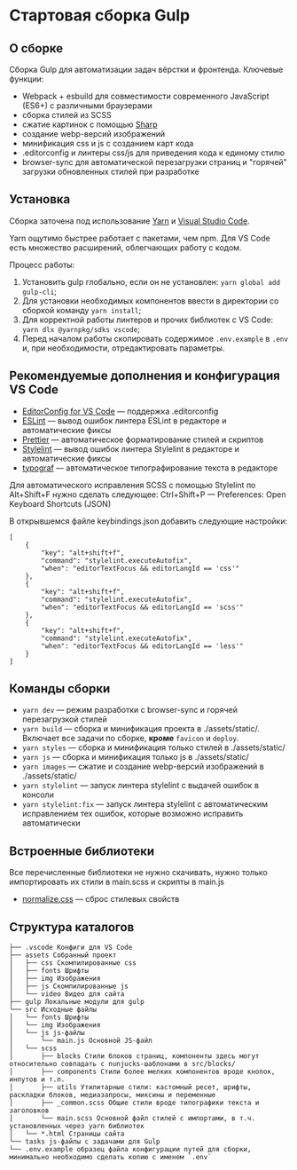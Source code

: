 # Стартовая сборка Gulp

## О cборке
Сборка Gulp для автоматизации задач вёрстки и фронтенда. Ключевые функции:

- Webpack + esbuild для совместимости современного JavaScript (ES6+) с различными браузерами
- сборка стилей из SCSS
- сжатие картинок с помощью [Sharp](https://sharp.pixelplumbing.com/)
- создание webp-версий изображений
- минификация css и js с созданием карт кода
- .editorconfig и линтеры css/js для приведения кода к единому стилю
- browser-sync для автоматической перезагрузки страниц и "горячей" загрузки обновленных стилей при разработке

## Установка
Сборка заточена под использование [Yarn](https://yarnpkg.com/) и [Visual Studio Code](https://code.visualstudio.com/).

Yarn ощутимо быстрее работает с пакетами, чем npm. Для VS Code есть множество расширений, облегчающих работу с кодом.

Процесс работы:

1. Установить gulp глобально, если он не установлен: `yarn global add gulp-cli`;
2. Для установки необходимых компонентов ввести в директории со сборкой команду `yarn install`;
3. Для корректной работы линтеров и прочих библиотек с VS Code: `yarn dlx @yarnpkg/sdks vscode`;
4. Перед началом работы скопировать содержимое `.env.example` в `.env` и, при необходимости, отредактировать параметры.

## Рекомендуемые дополнения и конфигурация VS Code
- [EditorConfig for VS Code](https://marketplace.visualstudio.com/items?itemName=EditorConfig.EditorConfig) — поддержка .editorconfig
- [ESLint](https://marketplace.visualstudio.com/items?itemName=dbaeumer.vscode-eslint) — вывод ошибок линтера ESLint в редакторе и автоматические фиксы
- [Prettier](https://marketplace.visualstudio.com/items?itemName=esbenp.prettier-vscode) — автоматическое форматирование стилей и скриптов
- [Stylelint](https://marketplace.visualstudio.com/items?itemName=stylelint.vscode-stylelint) — вывод ошибок линтера Stylelint в редакторе и автоматические фиксы
- [typograf](https://marketplace.visualstudio.com/items?itemName=svetlanakost.typograf) — автоматическое типографирование текста в редакторе

Для автоматического исправления SCSS с помощью Stylelint по Alt+Shift+F нужно сделать следующее:
Ctrl+Shift+P — Preferences: Open Keyboard Shortcuts (JSON)

В открывшемся файле keybindings.json добавить следующие настройки:

```
[
    {
        "key": "alt+shift+f",
        "command": "stylelint.executeAutofix",
        "when": "editorTextFocus && editorLangId == 'css'"
    },
    {
        "key": "alt+shift+f",
        "command": "stylelint.executeAutofix",
        "when": "editorTextFocus && editorLangId == 'scss'"
    },
    {
        "key": "alt+shift+f",
        "command": "stylelint.executeAutofix",
        "when": "editorTextFocus && editorLangId == 'less'"
    }
]
```

## Команды сборки

- `yarn dev` — режим разработки с browser-sync и горячей перезагрузкой стилей
- `yarn build` — сборка и минификация проекта в ./assets/static/. Включает все задачи по сборке, **кроме** `favicon` и `deploy`.
- `yarn styles` — сборка и минификация только стилей в ./assets/static/
- `yarn js` — сборка и минификация только js в ./assets/static/
- `yarn images` — сжатие и создание webp-версий изображений в ./assets/static/
- `yarn stylelint` — запуск линтера stylelint с выдачей ошибок в консоли
- `yarn stylelint:fix` — запуск линтера stylelint с автоматическим исправлением тех ошибок, которые возможно исправить автоматически

## Встроенные библиотеки
Все перечисленные библиотеки не нужно скачивать, нужно только импортировать их стили в main.scss и скрипты в main.js

- [normalize.css](https://github.com/necolas/normalize.css/) — сброс стилевых свойств

## Структура каталогов
```
├── .vscode Конфиги для VS Code 
├── assets Собранный проект
│   ├── css Скомпилированные css
│   ├── fonts Шрифты
│   ├── img Изображения
│   ├── js Скомпилированные js
│   └── video Видео для сайта
├── gulp Локальные модули для gulp
└── src Исходные файлы
│   └── fonts Шрифты
│   └── img Изображения
│   └── js js-файлы
│       └── main.js Основной JS-файл
│   └── scss
│       ├── blocks Стили блоков страниц, компоненты здесь могут относительно совпадать с nunjucks-шаблонами в src/blocks/ 
│       ├── components Стили более мелких компонентов вроде кнопок, инпутов и т.п.
│       ├── utils Утилитарные стили: кастомный ресет, шрифты, раскладки блоков, медиазапросы, миксины и переменные
│       ├── _common.scss Общие стили вроде типографики текста и заголовков
│       └── main.scss Основной файл стилей с импортами, в т.ч. установленных через yarn библиотек
│   └── *.html Страницы сайта
└── tasks js-файлы с задачами для Gulp
└── .env.example образец файла конфигурации путей для сборки, минимально необходимо сделать копию с именем `.env`
```
